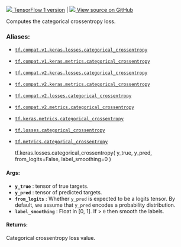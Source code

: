 [ ![](https://tensorflow.google.cn/images/tf_logo_32px.png) TensorFlow 1
version](/versions/r1.15/api_docs/python/tf/keras/losses/categorical_crossentropy)
|  [ ![](https://tensorflow.google.cn/images/GitHub-Mark-32px.png) View source
on GitHub
](https://github.com/tensorflow/tensorflow/blob/r2.0/tensorflow/python/keras/losses.py#L943-L971)  
  
  
Computes the categorical crossentropy loss.

### Aliases:

  * [`tf.compat.v1.keras.losses.categorical_crossentropy`](/api_docs/python/tf/keras/losses/categorical_crossentropy)
  * [`tf.compat.v1.keras.metrics.categorical_crossentropy`](/api_docs/python/tf/keras/losses/categorical_crossentropy)
  * [`tf.compat.v2.keras.losses.categorical_crossentropy`](/api_docs/python/tf/keras/losses/categorical_crossentropy)
  * [`tf.compat.v2.keras.metrics.categorical_crossentropy`](/api_docs/python/tf/keras/losses/categorical_crossentropy)
  * [`tf.compat.v2.losses.categorical_crossentropy`](/api_docs/python/tf/keras/losses/categorical_crossentropy)
  * [`tf.compat.v2.metrics.categorical_crossentropy`](/api_docs/python/tf/keras/losses/categorical_crossentropy)
  * [`tf.keras.metrics.categorical_crossentropy`](/api_docs/python/tf/keras/losses/categorical_crossentropy)
  * [`tf.losses.categorical_crossentropy`](/api_docs/python/tf/keras/losses/categorical_crossentropy)
  * [`tf.metrics.categorical_crossentropy`](/api_docs/python/tf/keras/losses/categorical_crossentropy)

    
    
    tf.keras.losses.categorical_crossentropy(
        y_true,
        y_pred,
        from_logits=False,
        label_smoothing=0
    )
    

#### Args:

  * **`y_true`** : tensor of true targets.
  * **`y_pred`** : tensor of predicted targets.
  * **`from_logits`** : Whether `y_pred` is expected to be a logits tensor. By default, we assume that `y_pred` encodes a probability distribution.
  * **`label_smoothing`** : Float in [0, 1]. If > `0` then smooth the labels.

#### Returns:

Categorical crossentropy loss value.

